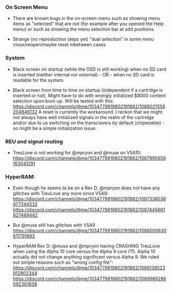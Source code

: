 ### On Screen Menu

* There are known bugs in the on-screen-menu such as showing menu items as
  "selected" that are not (for example after you opened the Help menu) or
  such as showing the menu selection bar at odd positions.

* Strange (no reproduction steps yet) "dual selection" in some menu 
  close/reopen/maybe reset inbetween cases

### System

* Black screen on startup (while the OSD is still working) when no SD card
  is inserted (neither internal nor external) - OR - when no SD card is
  readable for the system.

* Black screen from time to time on startup (independent if a cartridge is
  inserted or not). Might have to do with wrongly initialized
  $8000 content selection upon boot-up. Will be tested with this:
  https://discord.com/channels/@me/1034779919802191882/1088021558204846132
  A reset is currently the workaround.
  I reckon that we might not always have well initialized signals in the
  realm of the cartridge and/or due to us switching on the transcievers
  by default (chipenable) - so might be a simple initialization issue.

### REU and signal routing

* TreuLove is not working for @mpryon and @muse on V5A10:
  https://discord.com/channels/@me/1034779919802191882/1087995656163041291

### HyperRAM:

* Even though he seems to be on a Rev D, @mpryon does not have any glitches
  with TreuLove any more since V5A9:
  https://discord.com/channels/@me/1034779919802191882/1087336036977344532
  https://discord.com/channels/@me/1034779919802191882/1087445661827469442

* But @muse still has glitches with V5A9
  https://discord.com/channels/@me/1034779919802191882/1088000630611791893

* HyperRAM Rev D: @muse and @mpryon having CRASHING TreuLove when using the
  Alpha 10 core versus the Alpha 9 core (?!). Alpha 10 actually did not
  change anything significant versus Alpha 9. We ruled out simple reasons
  such as "wrong config file":
  https://discord.com/channels/@me/1034779919802191882/1089138523912802344
  https://discord.com/channels/@me/1034779919802191882/1089989286092361838
